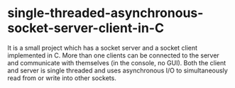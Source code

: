 # single-threaded-asynchronous-socket-server-client-in-C
It is a small project which has a socket server and a socket client implemented in C. More than one clients can be connected to the server and communicate with themselves (in the console, no GUI). Both the client and server is single threaded and uses asynchronous I/O to simultaneously read from or write into other sockets.
